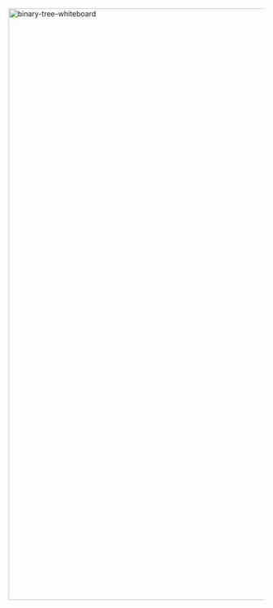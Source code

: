 <img width="1163" alt="binary-tree-whiteboard" src="https://user-images.githubusercontent.com/122309776/235382058-e6fe1a22-948a-4cb4-92a8-80310c790cff.png">
